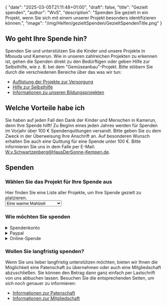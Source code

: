 {
    "date": "2025-03-05T21:11:48+01:00",
    "draft": false,
    "title": "Gezielt spenden",
    "author": "WvS",
    "description": "Spenden Sie gezielt in ein Projekt, wenn Sie sich mit einem unserer Projekt besonders identifizieren können.",
    "image": "/img/Helfen/gezieltSpenden/GezieltSpendenTitle.png"
}
## Wo geht Ihre Spende hin?
Spenden Sie und unterstützen Sie die Kinder und unsere Projekte in Mbouda und Kamerun. Wie in unseren zahlreichen Projekten zu erkennen ist, gehen die Spenden direkt zu den Bedürftigen oder geben Hilfe zur Selbsthilfe, wie z. B. bei dem "Gemüseanbau"-Projekt. Bitte stöbern Sie durch die verschiedenen Bereiche über das was wir tun:
- <a href="../../Versorgung">Auflistung der Projekte zur Versorgung</a>
- <a href="../../HilfeZurSelbsthilfe">Hilfe zur Selbsthilfe</a>
- <a href="../../Bildung">Informationen zu unseren Bildungsprojekten</a>

## Welche Vorteile habe ich
Sie haben auf jeden Fall den Dank der Kinder und Menschen in Kamerun, denn Ihre Spende hilft!
Zu Beginn eines jeden Jahres werden für Spenden im Vorjahr über 100 € Spendenquittungen versandt. Bitte geben Sie zu dem Zweck in der Überweisung Ihre Anschrift an. Auf besonderen Wunsch erhalten Sie auch eine Quittung für eine Spende unter 100 €. Bitte informieren Sie uns in dem Falle per E-Mail: W.v.Schwartzenberg@HausDerSonne-Kempen.de.

## Spenden
### Wählen Sie das Projekt für Ihre Spende aus
Hier finden Sie eine Liste aller Projekte, um Ihre Spende gezielt zu platzieren.  
<select id="js-projekt-spenden" name="ProjektSpenden" required>
    <option value="eineWarmeMahlzeit">Eine warme Mahlzeit</option>
    <option value="campus">Campus - Haus der Sonne</option>
    <option value="sauberesWasser">Sauberes Wasser</option>
    <option value="medizinischeVersorgung">Medizinische Versorgung</option>
    <option value="gemuesegarten">Gemüsegarten</option>
    <option value="nutztiere">Nutztiere</option>
    <option value="umwelt">Umwelt und Müll</option>
    <option value="waisenhaeuser">Waisenhäuser</option>
</select>  

### Wie möchten Sie spenden
<details>
    <summary class="combobox-summary">Spendenkonto</summary>
    <div class="combobox-details">
        Überweisen Sie selbstständig einen Betrag auf unser Spendenkonto. Bitte tragen Sie Ihren Namen und Ihre Adresse in den Verwendungszweck ein, damit wir Ihnen gegebenenfalls eine Spendenquittung zusenden können.  
        Und vergessen Sie nicht das Projekt im Verwendungszweck mit anzugeben.
        <br>
        <input type="checkbox" id="expand-image1" />
        <label for="expand-image1">
        <img class="img-centered-half" src="/img/Spendenkonto.png" alt="Spendenkonto" />
        </label>
        <div class="img-caption-half">Spendenkonto</div>
        <br>    
    </div>
</details>
<details>
    <summary class="combobox-summary">Paypal</summary>
    <div class="combobox-details">
        Spenden Sie auf die einfachste Art und Weise, mit Paypal.  
        Schreiben Sie uns gegebenenfalls eine kurze E-Mail, mit dem Hinweis Ihrer Spende und dem Projekt, das Sie erreichen wollen.
        <div class="div-donate-paypal">
            <!-- <button>Direkt über Paypal spenden</button> -->
            <form action="https://www.paypal.com/donate" method="post" target="_top">
                <input class="donate-paypal-hosted" type="hidden" name="hosted_button_id" value="JVEF3JGFNK2ML" />
                <input class="donate-paypal-image" type="image" src="https://www.paypalobjects.com/de_DE/DE/i/btn/btn_donateCC_LG.gif" border="0" name="submit" title="PayPal - The safer, easier way to pay online!" alt="Spenden mit dem PayPal-Button" />
                <img class="donate-paypal-img" alt="" border="0" src="https://www.paypal.com/de_DE/i/scr/pixel.gif" width="1" height="1" />
            </form>
        </div>   
    </div>
</details>
<details>
    <summary class="combobox-summary">Online-Spende</summary>
    <div class="combobox-details">
        Die Online-Spende ist für Sie eine angenehme Art der Spende. Sie teilen uns Ihre Angaben und den gewünschten Betrag mit und wir kümmern uns um den Rest. Wir weisen den Betrag dem ausgewählten Projekt zu.
        <br>
        <br>
        Spendenbetrag in Euro*  
        <input id="js-input-spendenbetrag" placeholder="Spendenbetrag" required>  
        <br>
        Vorname*  
        <input id="js-input-vorname" placeholder="" required>  
        <br>
        Nachname*  
        <input id="js-input-nachname" placeholder="" required>  
        <br>
        Straße und Hausnummer*  
        <input id="js-input-strasse" placeholder="" required>  
        <br>
        PLZ*  
        <br>
        <input id="js-input-plz" placeholder="" required>  
        <br>
        Wohnort*  
        <input id="js-input-wohnort" placeholder="" required>  
        <br>
        Telefonnummer  
        <input type="tel" id="js-input-telnummer" placeholder="">  
        <br>
        E-Mail Adresse*  
        <input type="email" id="js-input-email" placeholder="" required>  
        <br>
        <div id="js-html-per-SEPA"> 
            <br>
            Bitte buchen Sie den Betrag per SEPA-Lastschriftmandat von meinem nachfolgenden Konto ab:  
            <br>
            Kontoinhaber*  
            <br>
            <input id="js-input-kontoinhaber" placeholder="">  
            <br>
            IBAN*  
            <br>
            <input id="js-input-iban" placeholder="">  
            <br>
            BIC  
            <br>
            <input id="js-input-bic" placeholder="">  
        </div>
        <br>
        Die Datenschutzerklärung habe ich gelesen und erkenne Sie ausdrücklich an.  
        <br>
        <button id="js-button-spenden">Spende auslösen</button>  
        <br>
        <br>
        <div id="message-box" style="display: none;">
            <span id="message-box-text">
            Die Mitgliedschaft wurde beantragt. Das Haus der Sonne überprüft Ihre Angaben und wird sich so schnell wie möglich mit Ihnen in Verbindung setzen. Vielen Dank!</span>
            <button id="close-message-btn">Zurück zur Homepage</button>
        </div>
        <div id="message-box-fehler" style="display: none;">
            <span id="message-box-fehler-text">text</span>
            <button id="close-message-fehler-btn">Ok</button>
        </div>     
    </div>
</details>
  
### Wollen Sie langfristig spenden?
Wenn Sie uns lieber langfristig unterstützen möchten, bieten wir Ihnen die Möglichkeit eine Patenschaft zu übernehmen oder auch eine Mitgliedschaft abzuschließen. Sie können den Betrag dann ganz einfach per Lastschrift von uns abbuchen lassen. Besuchen Sie die entsprechenden Seiten, um sich noch genauer zu informieren:
- <a href="../pateWerden">Informationen zur Patenschaft</a>
- <a href="../mitgliedWerden">Informationen zur Mitgliedschaft</a>

<script>
    const selectButton = document.getElementById('js-button-spenden');
    const messageBox = document.getElementById('message-box');
    const messageBoxText = document.getElementById('message-box-text');
    const messageBoxFehler = document.getElementById('message-box-fehler');
    const messageBoxTextFehler = document.getElementById('message-box-fehler-text');
    const closeMessageBtn = document.getElementById('close-message-btn');
    const closeMessageFehlerBtn = document.getElementById('close-message-fehler-btn');
    selectButton.addEventListener('click', () => {
        console.log("test");
        const projekt = document.getElementById("js-projekt-spenden").value;
        const spendenbetrag = document.getElementById("js-input-spendenbetrag").value;
        const vorname = document.getElementById("js-input-vorname").value;
        const nachname = document.getElementById("js-input-nachname").value;
        const strasse = document.getElementById("js-input-strasse").value;
        const plz = document.getElementById("js-input-plz").value;
        const wohnort = document.getElementById("js-input-wohnort").value;
        const telnummer = document.getElementById("js-input-telnummer").value;
        const email = document.getElementById("js-input-email").value;
        const kontoinhaber = document.getElementById("js-input-kontoinhaber").value;
        const iban = document.getElementById("js-input-iban").value;
        const bic = document.getElementById("js-input-bic").value;

        fetch("http://localhost:8000/gezieltSpenden/", {
            method: "POST",
            headers: {
                "Accept": "application/json",
                "Content-Type": "application/json"
            },
            body: JSON.stringify({
                vorname: vorname,
                nachname: nachname,
                projekt: projekt,
                spendenbetrag: spendenbetrag,
                strasse: strasse,
                plz: plz,
                wohnort: wohnort,
                telefonnummer: telnummer,
                email: email,
                kontoinhaber: kontoinhaber,
                iban: iban,
                bic: bic,
            })
        })
        .then(async response => {
            const data = await response.json();

            if (!response.ok) {
                messageBoxTextFehler.textContent = data.detail;
                messageBoxFehler.style.display = '';
            } else {
                messageBoxText.textContent = data.message;
                selectButton.textContent = 'Spende ausgelöst';
                messageBox.style.display = '';
            }
        })
        .catch(error => console.error("Fehler:", error));

    });
    closeMessageBtn.addEventListener('click', () => {
        messageBox.style.display = 'none';
        window.location.href = 'https://hdskempen2.netlify.app';
    });
    closeMessageFehlerBtn.addEventListener('click', () => {
        messageBoxFehler.style.display = 'none';
    });
</script>